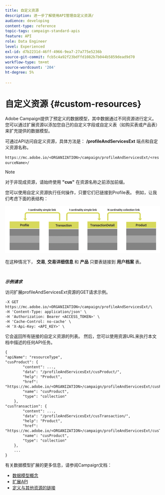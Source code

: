 ```yaml
---
title: 自定义资源
description: 进一步了解使用API管理自定义资源/
audience: developing
content-type: reference
topic-tags: campaign-standard-apis
feature: API
role: Data Engineer
level: Experienced
exl-id: d7b2231d-46ff-4966-9ea7-27a775e5236b
source-git-commit: fcb5c4a92f23bdffd1082b7b044b5859dead9d70
workflow-type: tm+mt
source-wordcount: '204'
ht-degree: 5%

---
```


# 自定义资源 {#custom-resources}

Adobe Campaign提供了预定义的数据模型，其中数据通过不同资源进行定义。 您可以通过扩展资源以添加您自己的自定义字段或自定义表（如购买表或产品表）来扩充提供的数据模型。

可通过API访问自定义资源，具体方法是： **/profileAndServicesExt** 端点和自定义资源名称。

`https://mc.adobe.io/<ORGANIZATION>/campaign/profileAndServicesExt/<resourceName>/`

>[!NOTE]
>
>对于非现成资源，请始终使用 <b>&quot;cus&quot;</b> 在资源名称之前添加前缀。

您可以使用自定义资源执行任何操作，只要它们已链接到Profile表。 例如，让我们考虑下面的表结构：

![替换文本](assets/cusresources.png)

在这种情况下， **交易**, **交易详细信息** 和 **产品** 只要表链接到 **用户档案** 表。

<br/>

***示例请求***

访问扩展profileAndServicesExt资源的GET请求示例。

```
-X GET https://mc.adobe.io/<ORGANIZATION>/campaign/profileAndServicesExt/\
-H 'Content-Type: application/json' \
-H 'Authorization: Bearer <ACCESS_TOKEN>' \
-H 'Cache-Control: no-cache' \
-H 'X-Api-Key: <API_KEY>' \
```

它会返回所有链接的自定义资源的列表。 然后，您可以使用资源URL来执行本文档中描述的任何API任务。

```
{
"apiName": "resourceType",
"cusProduct": {
        "content": ...,
        "data": "/profileAndServicesExt/cusProduct/",
        "help": "Product",
        "href": "https://mc.adobe.io/<ORGANIZATION>/campaign/profileAndServicesExt/cusProduct/metadata",
        "name": "cusProduct",
        "type": "collection"
    },
"cusTransaction": {
        "content": ...,
        "data": "/profileAndServicesExt/cusTransaction/",
        "help": "Product",
        "href": "https://mc.adobe.io/<ORGANIZATION>/campaign/profileAndServicesExt/cusTransaction/metadata",
        "name": "cusProduct",
        "type": "collection"
    },
    ...
}
```

有关数据模型扩展的更多信息，请参阅Campaign文档：

* [数据模型概念](../../developing/using/data-model-concepts.md)
* [扩展API](../../developing/using/about-extending-the-api.md)
* [定义与其他资源的链接](https://helpx.adobe.com/campaign/standard/developing/using/configuring-the-resource-s-data-structure.html#defining-links-with-other-resources)
